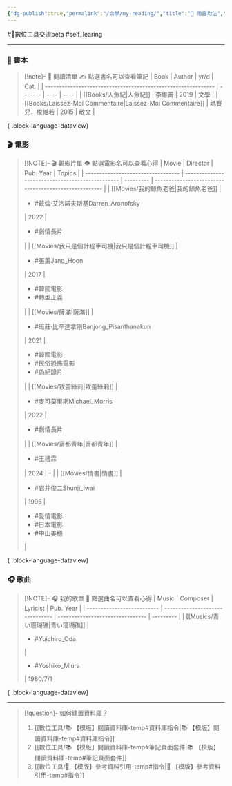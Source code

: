 ```yaml
---
{"dg-publish":true,"permalink":"/自學/my-reading/","title":"🌱 雨露均沾","noteIcon":"3","created":"2025-05-08T12:45:23.052+08:00","updated":"2025-05-30T06:14:09.000+08:00"}
---
```


 #📝數位工具交流beta  #self_learing 


---

### 📕 書本

> [!note]- 📕 閱讀清單
> ✍️ 點選書名可以查看筆記
>  | Book                                                          | Author  | yr/d | Cat. |
> | ------------------------------------------------------------- | ------- | ---- | ---- |
> | [[Books/人魚紀\|人魚紀]]                                         | 李維菁     | 2019 | 文學   |
> | [[Books/Laissez-Moi Commentaire\|Laissez-Moi Commentaire]] | 瑪賽兒．梭維若 | 2015 | 散文   |
> 
{ .block-language-dataview}


### 🎬 電影

> [!NOTE]- 🎬 觀影片單
> 👁️ 點選電影名可以查看心得
>  | Movie                              | Director                                         | Pub. Year | Topics                                                |
> | ---------------------------------- | ------------------------------------------------ | --------- | ----------------------------------------------------- |
> | [[Movies/我的鯨魚老爸\|我的鯨魚老爸]]       | <ul><li>#戴倫·艾洛諾夫斯基Darren_Aronofsky</li></ul>     | 2022      | <ul><li>#劇情長片</li></ul>                               |
> | [[Movies/我只是個計程車司機\|我只是個計程車司機]] | <ul><li>#張薰Jang_Hoon</li></ul>                   | 2017      | <ul><li>#韓國電影</li><li>#轉型正義</li></ul>                 |
> | [[Movies/薩滿\|薩滿]]               | <ul><li>#班莊·比辛達拿剛Banjong_Pisanthanakun</li></ul> | 2021      | <ul><li>#韓國電影</li><li>#民俗恐怖電影</li><li>#偽紀錄片</li></ul> |
> | [[Movies/致蕾絲莉\|致蕾絲莉]]           | <ul><li>#麥可莫里斯Michael_Morris</li></ul>           | 2022      | <ul><li>#劇情長片</li></ul>                               |
> | [[Movies/富都青年\|富都青年]]           | <ul><li>#王禮霖</li></ul>                           | 2024      | \-                                                    |
> | [[Movies/情書\|情書]]               | <ul><li>#岩井俊二Shunji_Iwai</li></ul>               | 1995      | <ul><li>#愛情電影</li><li>#日本電影</li><li>#中山美穗</li></ul>   |
> 
{ .block-language-dataview}




### 🎧 歌曲

> [!NOTE]- 🎧 我的歌單
> 🎵 點選曲名可以查看心得
>  | Music                      | Composer                        | Lyricist                         | Pub. Year |
> | -------------------------- | ------------------------------- | -------------------------------- | --------- |
> | [[Musics/青い珊瑚礁\|青い珊瑚礁]] | <ul><li>#Yuichiro_Oda</li></ul> | <ul><li>#Yoshiko_Miura</li></ul> | 1980/7/1  |
> 
{ .block-language-dataview}


---



> [!question]- 如何建置資料庫？
>  1. [[數位工具/📚 【模版】閱讀資料庫-temp#資料庫指令\|📚 【模版】閱讀資料庫-temp#資料庫指令]]
>  2. [[數位工具/📚 【模版】閱讀資料庫-temp#筆記頁面套件\|📚 【模版】閱讀資料庫-temp#筆記頁面套件]]
>  3. [[數位工具/📑 【模版】參考資料引用-temp#指令\|📑 【模版】參考資料引用-temp#指令]]













